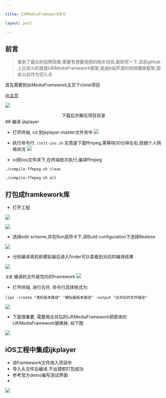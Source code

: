 ```yaml
---

title: IJKMediaFramework学习

layout: post

---
```


## 前言

>看到了最右的招聘简章,需要有想要视频的相关经验,故研究一下,目前github上比较火的就是IJKMediaFramework框架,是由b站开源的视频播放框架,因此以此作为切入点.

首先需要到ijkMediaFramework主页下clone项目

[ijk主页](https://github.com/Bilibili/ijkplayer)

![](https://ws2.sinaimg.cn/large/006tNc79ly1fpm1yyqghcj30630e2t9o.jpg)
<center>下载后并解压项目目录</center>
## 编译 ijkplayer

* 打开终端, cd 到jkplayer-master文件夹中
![](https://ws3.sinaimg.cn/large/006tNc79gy1fpm20jtiowj30by0frgn1.jpg)

* 执行命令行`./init-ios.sh` 实质是下载ffmpeg,需等待30分钟左右,依据个人网络状况
![](https://ws2.sinaimg.cn/large/006tNc79ly1fpm228dvz9j30h704jdgd.jpg)

* cd到ios文件夹下,在终端依次执行,编译ffmpeg

```
./compile-ffmpeg.sh clean

./compile-ffmpeg.sh all
```
## 打包成framkework库

* 打开工程

![](https://ws1.sinaimg.cn/large/006tNc79ly1fpm2518joxj30jg0fnmyy.jpg)

![](https://ws1.sinaimg.cn/large/006tNc79ly1fpm25mkozbj30jb096dh5.jpg)

* 选择edit scheme,并在Run选项卡下,讲Build configuration下选择Realese


![](https://ws4.sinaimg.cn/large/006tNc79ly1fpm27e4vxij30jg0avdgo.jpg)

* 分别编译真机和模拟器后进入finder可以查看到对应的编译结果

![](https://ws4.sinaimg.cn/large/006tNc79ly1fpm290jc0uj30h50aat9f.jpg)

`注意` 编译的文件是包内的framework
![](https://ws4.sinaimg.cn/large/006tNc79ly1fpm29w6086j30ij0crq3p.jpg)

* 打开终端, 进行合并, 命令行具体格式为:

```
lipo -create "真机版本路径" "模拟器版本路径" -output "合并后的文件路径"

```
![](https://ws3.sinaimg.cn/large/006tNc79ly1fpm2ar3ff5j30hd0apdgk.jpg)

* 下面很重要, 需要用合并后的IJKMediaFramework把原来的IJKMediaFramework替换掉, 如下图

![](https://ws4.sinaimg.cn/large/006tNc79ly1fpm2b7ps7kj30ha0az0tv.jpg)

## iOS工程中集成ijkplayer

* 讲framkework文件拖入项目中
* 导入头文件后编译,不出错即打包成功
* 参考官方demo编写测试界面
* 
![](https://ws2.sinaimg.cn/large/006tNc79gy1fpm2dvt2ztj30gk0vmjy6.jpg)